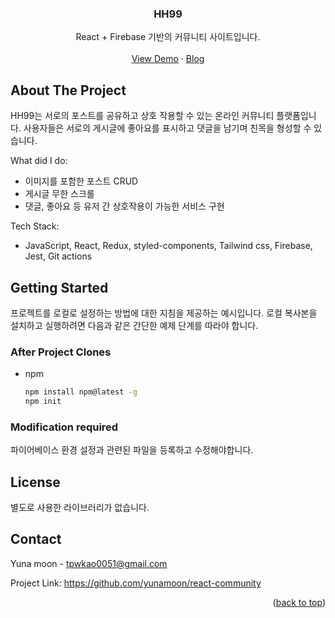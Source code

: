 

<div align="center">
  <h3 align="center">HH99</h3>

  <p align="center">
    React + Firebase 기반의 커뮤니티 사이트입니다.
    <br />
    <br />
    <a href="https://hh99-ac7ee.web.app/auth">View Demo</a>
    ·
    <a href="https://moonyuna.tistory.com/category/Moon%F0%9F%8C%95%20%ED%94%84%EB%A1%9C%EC%A0%9D%ED%8A%B8/React-community">Blog</a>
  </p>
</div>


<!-- ABOUT THE PROJECT -->
## About The Project

HH99는 서로의 포스트를 공유하고 상호 작용할 수 있는 온라인 커뮤니티 플랫폼입니다. 사용자들은 서로의 게시글에 좋아요를 표시하고 댓글을 남기며 친목을 형성할 수 있습니다.

What did I do:
* 이미지를 포함한 포스트 CRUD
* 게시글 무한 스크롤
* 댓글, 좋아요 등 유저 간 상호작용이 가능한 서비스 구현

Tech Stack:
* JavaScript, React, Redux, styled-components, Tailwind css, Firebase, Jest, Git actions


<!-- GETTING STARTED -->
## Getting Started

프로젝트를 로컬로 설정하는 방법에 대한 지침을 제공하는 예시입니다. 로컬 복사본을 설치하고 실행하려면 다음과 같은 간단한 예제 단계를 따라야 합니다.

### After Project Clones

* npm
  ```sh
  npm install npm@latest -g
  npm init
  ```

### Modification required

파이어베이스 환경 설정과 관련된 파일을 등록하고 수정해야합니다.


<!-- LICENSE -->
## License

별도로 사용한 라이브러리가 없습니다.


<!-- CONTACT -->
## Contact

Yuna moon - tpwkao0051@gmail.com

Project Link: https://github.com/yunamoon/react-community

<p align="right">(<a href="#readme-top">back to top</a>)</p>



